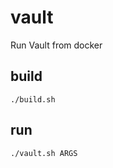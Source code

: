 # vault
Run Vault from docker

## build
```shell
./build.sh
```

## run
```shell
./vault.sh ARGS
```
